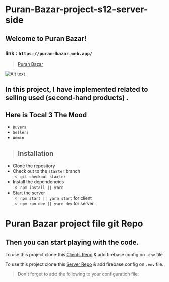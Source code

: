# Puran-Bazar-project-s12-server-side


## Welcome to Puran Bazar!

### link : `https://puran-bazar.web.app/`

> [Puran Bazar](https://puran-bazar.web.app/)

<img src="/src/assets/logo-1.png" alt="Alt text" title="Puran Bazar">

## In this project, I have implemented related to selling used (second-hand products) .

## Here is Tocal 3 The Mood

- `Buyers`
- `Sellers`
- `Admin `

> ## Installation

- Clone the repository
- Check out to the `starter` branch
  - `git checkout starter`
- Install the dependencies
  - `npm install || yarn`
- Start the server
  - `npm start || yarn start` for client
  - `npm run dev || yarn dev` for server

# Puran Bazar project file git Repo

## Then you can start playing with the code.

To use this project clone this [Clients Repo](https://github.com/programming-hero-web-course-4/b612-used-products-resale-clients-side-F4faysal) & add firebase config on `.env` file.

To use this project clone this [Server Repo](https://github.com/programming-hero-web-course-4/b612-used-products-resale-server-side-F4faysal) & add firebase config on `.env` file.

> Don't forget to add the following to your configuration file:

```

```
